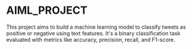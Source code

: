 # AIML_PROJECT
This project aims to build a machine learning model to classify tweets as positive or negative using text features. It's a binary classification task evaluated with metrics like accuracy, precision, recall, and F1-score.
